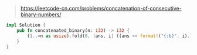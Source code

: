 > https://leetcode-cn.com/problems/concatenation-of-consecutive-binary-numbers/

``` rust
impl Solution {
    pub fn concatenated_binary(n: i32) -> i32 {
        (1..=n as usize).fold(0, |ans, i| ((ans << format!("{:b}", i).len()) + i) % 1000000007) as i32
    }
}
```